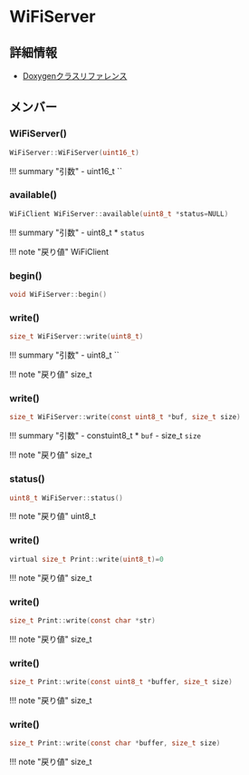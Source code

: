 # WiFiServer



## 詳細情報

- [Doxygenクラスリファレンス](https://lang-ship.com/reference/Arduino/latest/class_wi_fi_server.html)

## メンバー

### WiFiServer()



```c
WiFiServer::WiFiServer(uint16_t)
```

!!! summary "引数"
	- uint16_t `` 



### available()



```c
WiFiClient WiFiServer::available(uint8_t *status=NULL)
```

!!! summary "引数"
	- uint8_t * `status` 

!!! note "戻り値"
	WiFiClient



### begin()



```c
void WiFiServer::begin()
```



### write()



```c
size_t WiFiServer::write(uint8_t)
```

!!! summary "引数"
	- uint8_t `` 

!!! note "戻り値"
	size_t



### write()



```c
size_t WiFiServer::write(const uint8_t *buf, size_t size)
```

!!! summary "引数"
	- constuint8_t * `buf` 
	- size_t `size` 

!!! note "戻り値"
	size_t



### status()



```c
uint8_t WiFiServer::status()
```

!!! note "戻り値"
	uint8_t



### write()



```c
virtual size_t Print::write(uint8_t)=0
```

!!! note "戻り値"
	size_t



### write()



```c
size_t Print::write(const char *str)
```

!!! note "戻り値"
	size_t



### write()



```c
size_t Print::write(const uint8_t *buffer, size_t size)
```

!!! note "戻り値"
	size_t



### write()



```c
size_t Print::write(const char *buffer, size_t size)
```

!!! note "戻り値"
	size_t



